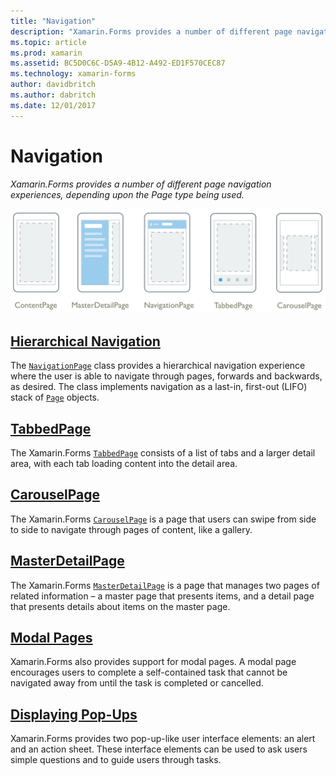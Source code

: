 ```yaml
---
title: "Navigation"
description: "Xamarin.Forms provides a number of different page navigation experiences, depending upon the Page type being used."
ms.topic: article
ms.prod: xamarin
ms.assetid: BC5D0C6C-D5A9-4B12-A492-ED1F570CEC87
ms.technology: xamarin-forms
author: davidbritch
ms.author: dabritch
ms.date: 12/01/2017
---
```


# Navigation

_Xamarin.Forms provides a number of different page navigation experiences, depending upon the Page type being used._

![](images/page-types.png "Xamarin.Forms Page Types")

## [Hierarchical Navigation](hierarchical.md)

The [`NavigationPage`](https://developer.xamarin.com/api/type/Xamarin.Forms.NavigationPage/) class provides a hierarchical navigation experience where the user is able to navigate through pages, forwards and backwards, as desired. The class implements navigation as a last-in, first-out (LIFO) stack of [`Page`](https://developer.xamarin.com/api/type/Xamarin.Forms.Page/) objects.

## [TabbedPage](tabbed-page.md)

The Xamarin.Forms [`TabbedPage`](https://developer.xamarin.com/api/type/Xamarin.Forms.TabbedPage/) consists of a list of tabs and a larger detail area, with each tab loading content into the detail area.

## [CarouselPage](carousel-page.md)

The Xamarin.Forms [`CarouselPage`](https://developer.xamarin.com/api/type/Xamarin.Forms.CarouselPage/) is a page that users can swipe from side to side to navigate through pages of content, like a gallery.

## [MasterDetailPage](master-detail-page.md)

The Xamarin.Forms [`MasterDetailPage`](https://developer.xamarin.com/api/type/Xamarin.Forms.MasterDetailPage/) is a page that manages two pages of related information – a master page that presents items, and a detail page that presents details about items on the master page.

## [Modal Pages](modal.md)

Xamarin.Forms also provides support for modal pages. A modal page encourages users to complete a self-contained task that cannot be navigated away from until the task is completed or cancelled.

## [Displaying Pop-Ups](pop-ups.md)

Xamarin.Forms provides two pop-up-like user interface elements: an alert and an action sheet. These interface elements can be used to ask users simple questions and to guide users through tasks.

